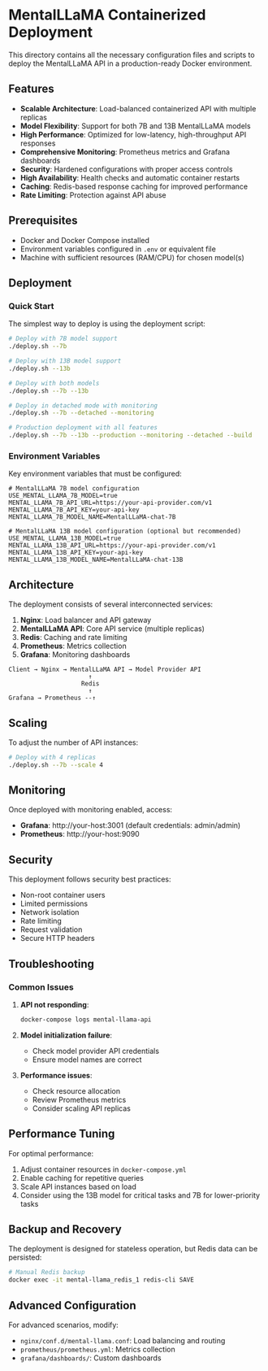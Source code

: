 # MentalLLaMA Containerized Deployment

This directory contains all the necessary configuration files and scripts to deploy the MentalLLaMA API in a production-ready Docker environment.

## Features

- **Scalable Architecture**: Load-balanced containerized API with multiple replicas
- **Model Flexibility**: Support for both 7B and 13B MentalLLaMA models
- **High Performance**: Optimized for low-latency, high-throughput API responses
- **Comprehensive Monitoring**: Prometheus metrics and Grafana dashboards
- **Security**: Hardened configurations with proper access controls
- **High Availability**: Health checks and automatic container restarts
- **Caching**: Redis-based response caching for improved performance
- **Rate Limiting**: Protection against API abuse

## Prerequisites

- Docker and Docker Compose installed
- Environment variables configured in `.env` or equivalent file
- Machine with sufficient resources (RAM/CPU) for chosen model(s)

## Deployment

### Quick Start

The simplest way to deploy is using the deployment script:

```bash
# Deploy with 7B model support
./deploy.sh --7b

# Deploy with 13B model support
./deploy.sh --13b

# Deploy with both models
./deploy.sh --7b --13b

# Deploy in detached mode with monitoring
./deploy.sh --7b --detached --monitoring

# Production deployment with all features
./deploy.sh --7b --13b --production --monitoring --detached --build
```

### Environment Variables

Key environment variables that must be configured:

```
# MentalLLaMA 7B model configuration
USE_MENTAL_LLAMA_7B_MODEL=true
MENTAL_LLAMA_7B_API_URL=https://your-api-provider.com/v1
MENTAL_LLAMA_7B_API_KEY=your-api-key
MENTAL_LLAMA_7B_MODEL_NAME=MentalLLaMA-chat-7B

# MentalLLaMA 13B model configuration (optional but recommended)
USE_MENTAL_LLAMA_13B_MODEL=true
MENTAL_LLAMA_13B_API_URL=https://your-api-provider.com/v1
MENTAL_LLAMA_13B_API_KEY=your-api-key
MENTAL_LLAMA_13B_MODEL_NAME=MentalLLaMA-chat-13B
```

## Architecture

The deployment consists of several interconnected services:

1. **Nginx**: Load balancer and API gateway
2. **MentalLLaMA API**: Core API service (multiple replicas)
3. **Redis**: Caching and rate limiting
4. **Prometheus**: Metrics collection
5. **Grafana**: Monitoring dashboards

```
Client → Nginx → MentalLLaMA API → Model Provider API
                      ↑
                    Redis
                      ↑
Grafana → Prometheus --↑
```

## Scaling

To adjust the number of API instances:

```bash
# Deploy with 4 replicas
./deploy.sh --7b --scale 4
```

## Monitoring

Once deployed with monitoring enabled, access:

- **Grafana**: http://your-host:3001 (default credentials: admin/admin)
- **Prometheus**: http://your-host:9090

## Security

This deployment follows security best practices:

- Non-root container users
- Limited permissions
- Network isolation
- Rate limiting
- Request validation
- Secure HTTP headers

## Troubleshooting

### Common Issues

1. **API not responding**:
   ```bash
   docker-compose logs mental-llama-api
   ```

2. **Model initialization failure**:
   - Check model provider API credentials
   - Ensure model names are correct

3. **Performance issues**:
   - Check resource allocation
   - Review Prometheus metrics
   - Consider scaling API replicas

## Performance Tuning

For optimal performance:

1. Adjust container resources in `docker-compose.yml`
2. Enable caching for repetitive queries
3. Scale API instances based on load
4. Consider using the 13B model for critical tasks and 7B for lower-priority tasks

## Backup and Recovery

The deployment is designed for stateless operation, but Redis data can be persisted:

```bash
# Manual Redis backup
docker exec -it mental-llama_redis_1 redis-cli SAVE
```

## Advanced Configuration

For advanced scenarios, modify:

- `nginx/conf.d/mental-llama.conf`: Load balancing and routing
- `prometheus/prometheus.yml`: Metrics collection
- `grafana/dashboards/`: Custom dashboards
